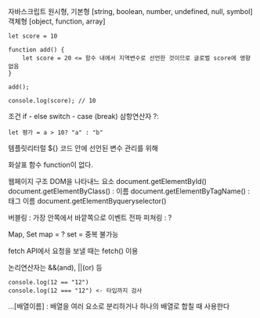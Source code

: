 자바스크립트 원시형, 기본형 [string, boolean, number, undefined, null, symbol]
객체형 [object, function, array]

```
let score = 10

function add() {
	let score = 20 <= 함수 내에서 지역변수로 선언한 것이므로 글로벌 score에 영향 없음
}

add();

console.log(score); // 10
```

조건
if - else
switch - case (break)
삼항연산자 ?:
```
let 평가 = a > 10? "a" : "b"
```

템플릿리터럴 ${}
코드 안에 선언된 변수 관리를 위해

화살표 함수 
function이 없다. 

웹페이지 구조 DOM을 나타내느 요소
document.getElementById()
document.getElementByClass() : 이름
document.getElementByTagName() : 태그 이름
document.getElementByqueryselector()

버블링 : 가장 안쪽에서 바깥쪽으로 이벤트 전파
피쳐링 : ?

Map, Set
map = ?
set = 중복 불가능

fetch API에서 요청을 보낼 때는 fetch() 이용

논리연산자는 &&(and), ||(or) 등

```
console.log(12 == "12")
console.log(12 === "12") <- 타입까지 검사
```

...[배열이름] : 배열을 여러 요소로 분리하거나 하나의 배열로 합칠 때 사용한다